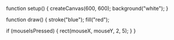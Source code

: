 function setup() {
  createCanvas(600, 600);
  background("white");
 }

  function draw() {
  stroke("blue"); 
  fill("red"); 
  
 if (mouseIsPressed) {
   rect(mouseX, mouseY, 2, 5);
 }
}    
